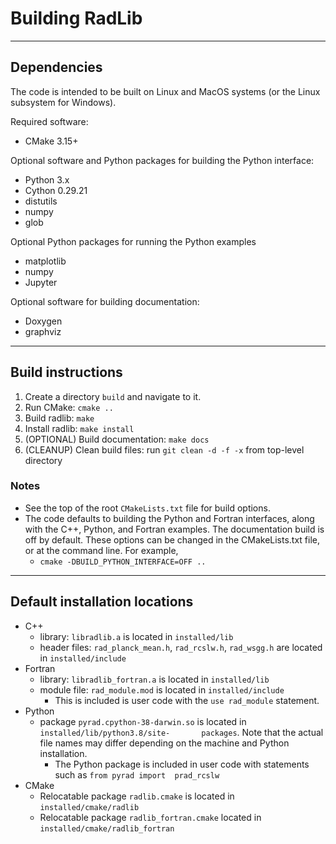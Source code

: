 # Building RadLib

------------------------------------------------------------------
## Dependencies

The code is intended to be built on Linux and MacOS systems (or the Linux subsystem for Windows).

Required software:
* CMake 3.15+

Optional software and Python packages for building the Python interface:
* Python 3.x
* Cython 0.29.21
* distutils
* numpy
* glob

Optional Python packages for running the Python examples
* matplotlib
* numpy
* Jupyter

Optional software for building documentation:
* Doxygen
* graphviz

------------------------------------------------------------------
## Build instructions

1. Create a directory ```build``` and navigate to it.
2. Run CMake: ```cmake ..```
3. Build radlib: ```make```
4. Install radlib: ```make install```
5. (OPTIONAL) Build documentation: ```make docs```
6. (CLEANUP) Clean build files: run ```git clean -d -f -x``` from top-level directory

### Notes
* See the top of the root ```CMakeLists.txt``` file for build options.
* The code defaults to building the Python and Fortran interfaces, along with the C++, Python, and Fortran examples. The documentation build is off by default. These options can be changed in the CMakeLists.txt file, or at the command line. For example,
    * ```cmake -DBUILD_PYTHON_INTERFACE=OFF ..```

------------------------------------------------------------------
## Default installation locations

* C++
    * library: ```libradlib.a``` is located in ```installed/lib```
    * header files: ```rad_planck_mean.h```, ```rad_rcslw.h```, ```rad_wsgg.h``` are located in ```installed/include```
* Fortran
    * library: ```libradlib_fortran.a``` is located in ```installed/lib```
    * module file: ```rad_module.mod``` is located in ```installed/include```
        * This is included is user code with the ```use rad_module``` statement.
* Python
    * package ```pyrad.cpython-38-darwin.so``` is located in ```installed/lib/python3.8/site-       packages```. Note that the actual file names may differ depending on the machine and Python         installation.
        * The Python package is included in user code with statements such as ```from pyrad import  prad_rcslw```
* CMake
    * Relocatable package ```radlib.cmake``` is located in ```installed/cmake/radlib```
    * Relocatable package ```radlib_fortran.cmake``` located in ```installed/cmake/radlib_fortran```


